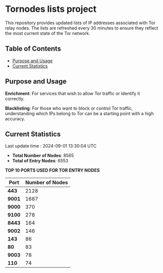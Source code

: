 # Tornodes lists project

This repository provides updated lists of IP addresses associated with Tor relay nodes. The lists are refreshed every 30 minutes to ensure they reflect the most current state of the Tor network.

## Table of Contents

- [Purpose and Usage](#purpose-and-usage)
- [Current Statistics](#current-statistics)


## Purpose and Usage

**Enrichment**: For services that wish to allow Tor traffic or identify it correctly.

**Blacklisting**: For those who want to block or control Tor traffic, understanding which IPs belong to Tor can be a starting point with a high accuracy.

## Current Statistics

Last update time : 2024-09-01 13:30:04 UTC

- **Total Number of Nodes**: 8565
- **Total of Entry Nodes**: 6553

**TOP 10 PORTS USED FOR TOR ENTRY NODES**

| **Port** | **Number of Nodes** |
|------|-----------------|
| **443**   | 2128  |
| **9001**   | 1687  |
| **9000**   | 370  |
| **9100**   | 278  |
| **8443**   | 164  |
| **9002**   | 146  |
| **143**   | 86  |
| **80**   | 83  |
| **9003**   | 78  |
| **110**   | 74  |


